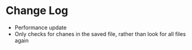 # Change Log

- Performance update
- Only checks for chanes in the saved file, rather than look for all files again